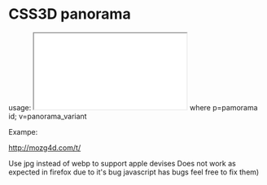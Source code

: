 # CSS3D panorama

usage: <iframe src="p.htm?p=1&v=2" allowfullscreen></iframe>
where p=pamorama id; v=panorama_variant

Exampe:

http://mozg4d.com/t/

Use jpg instead of webp to support apple devises
Does not work as expected in firefox due to it's bug
javascript has bugs feel free to fix them)
